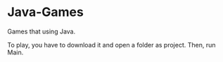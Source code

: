 # Java-Games
Games that using Java.

To play, you have to download it and open a folder as project. Then, run Main.
